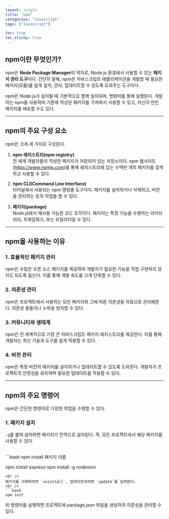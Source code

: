 ```yaml
---
layout: single
title: "npm"
categories: "Javascript"
tags: ["Javascript"]

toc: true
toc_sticky: true
---
```


## npm이란 무엇인가?

npm은 **Node Package Manager**의 약자로, Node.js 환경에서 사용할 수 있는 **패키지 관리 도구**이다. 간단히 말해, npm은 자바스크립트 애플리케이션을 개발할 때 필요한 패키지(모듈)를 쉽게 설치, 관리, 업데이트할 수 있도록 도와주는 도구이다.

npm은 Node.js가 설치될 때 기본적으로 함께 설치되며, 명령어를 통해 실행된다. 개발자는 npm을 사용하여 기존에 작성된 패키지를 가져와서 사용할 수 있고, 자신이 만든 패키지를 배포할 수도 있다.

---

## npm의 주요 구성 요소

npm은 크게 세 가지로 구성된다.

1. **npm 레지스트리(npm registry)**  
   전 세계 개발자들이 작성한 패키지가 저장되어 있는 저장소이다. npm 웹사이트(https://www.npmjs.com)를 통해 레지스트리에 있는 수백만 개의 패키지를 검색하고 사용할 수 있다.

2. **npm CLI(Command Line Interface)**  
   터미널에서 사용되는 npm 명령줄 도구이다. 패키지를 설치하거나 삭제하고, 버전을 관리하는 등의 작업을 할 수 있다.

3. **패키지(package)**  
   Node.js에서 재사용 가능한 코드 조각이다. 패키지는 특정 기능을 수행하는 라이브러리, 프레임워크, 또는 유틸리티일 수 있다.

---

## npm을 사용하는 이유

### 1. **효율적인 패키지 관리**
npm은 수많은 오픈 소스 패키지를 제공하여 개발자가 필요한 기능을 직접 구현하지 않아도 되도록 돕는다. 이를 통해 개발 속도를 크게 단축할 수 있다.

### 2. **의존성 관리**
npm은 프로젝트에서 사용하는 모든 패키지와 그에 따른 의존성을 자동으로 관리해준다. 의존성 충돌이나 누락을 방지할 수 있다.

### 3. **커뮤니티와 생태계**
npm은 전 세계적으로 가장 큰 자바스크립트 패키지 레지스트리를 제공한다. 이를 통해 개발자는 최신 기술과 도구를 쉽게 적용할 수 있다.

### 4. **버전 관리**
npm은 특정 버전의 패키지를 설치하거나 업데이트할 수 있도록 도와준다. 개발자가 프로젝트의 안정성을 유지하며 필요한 업데이트를 적용할 수 있다.

---

## npm의 주요 명령어

npm은 간단한 명령어로 다양한 작업을 수행할 수 있다.

### 1. **패키지 설치**
`-g`를 붙여 설치하면 패키지가 전역으로 설치된다. 즉, 모든 프로젝트에서 해당 패키지를 사용할 수 있다.

<br />
```bash
npm install 패키지 이름

npm install express
npm install -g nodemon
```
<br />
패키지를 삭제하려면 `uninstall`, 업데이트하려면 `update`를 입력한다.
<br />
```bash
npm init
```
위 명령어를 실행하면 프로젝트에 package.json 파일을 생성하여 의존성을 관리할 수 있다. 


